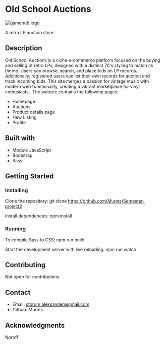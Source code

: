 # Old School Auctions

<picture>
    <img alt="gamehub logo" src="https://github.com/Murots/My-images/blob/main/OldSchool_ss-compressed.jpg">
</picture>

A retro LP auction store.

## Description

Old School Auctions is a niche e-commerce platform focused on the buying and selling of retro LPs, designed with a distinct 70's styling to match its theme. Users can browse, search, and place bids on LP records. Additionally, registered users can list their own records for auction and track incoming bids. This site merges a passion for vintage music with modern web functionality, creating a vibrant marketplace for vinyl enthusiasts.. The website contains the following pages:

- Homepage
- Auctions
- Product details page
- New Listing
- Profile

## Built with

- Module JavaScript
- Bootstrap
- Sass

## Getting Started

### Installing

Clone the repository: git clone https://github.com/Murots/Semester-project2

Install dependencies: npm install

### Running

To compile Sass to CSS: npm run build

Start the development server with live reloading: npm run watch

## Contributing

Not open for contributions

## Contact

- Email: storum.aleksander@gmail.com
- Github: Murots

## Acknowledgments

Noroff
